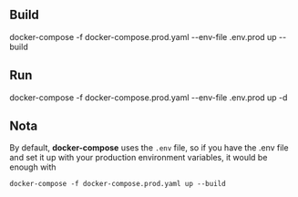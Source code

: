 ## Build
docker-compose -f docker-compose.prod.yaml --env-file .env.prod up --build

## Run
docker-compose -f docker-compose.prod.yaml --env-file .env.prod up -d

## Nota
By default, __docker-compose__ uses the ```.env``` file, so if you have the .env file and set it up with your production environment variables, it would be enough with
```
docker-compose -f docker-compose.prod.yaml up --build
```